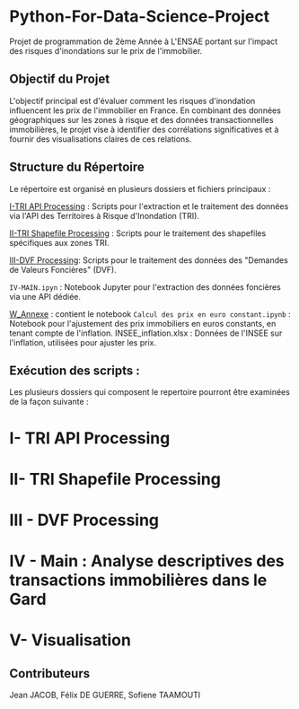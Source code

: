 # Python-For-Data-Science-Project
Projet de programmation de 2ème Année à L'ENSAE portant sur l'impact des risques d'inondations sur le prix de l'immobilier.

## Objectif du Projet
L'objectif principal est d'évaluer comment les risques d'inondation influencent les prix de l'immobilier en France. En combinant des données géographiques sur les zones à risque et des données transactionnelles immobilières, le projet vise à identifier des corrélations significatives et à fournir des visualisations claires de ces relations.

## Structure du Répertoire
Le répertoire est organisé en plusieurs dossiers et fichiers principaux :

[I-TRI API Processing](https://github.com/Jeanjacob20/Python-For-Data-Science-Project/tree/main/TRI%20API%20Processing%20) : Scripts pour l'extraction et le traitement des données via l'API des Territoires à Risque d'Inondation (TRI).

[II-TRI Shapefile Processing](https://github.com/Jeanjacob20/Python-For-Data-Science-Project/tree/main/TRI%20Shapefile%20Processing) : Scripts pour le traitement des shapefiles spécifiques aux zones TRI.

[III-DVF Processing](https://github.com/Jeanjacob20/Python-For-Data-Science-Project/tree/main/DVF%20Processing): Scripts pour le traitement des données des "Demandes de Valeurs Foncières" (DVF).

`IV-MAIN.ipyn` : Notebook Jupyter pour l'extraction des données foncières via une API dédiée.

[W_Annexe](https://github.com/Jeanjacob20/Python-For-Data-Science-Project/tree/main/W_annexe) : contient le notebook `Calcul des prix en euro constant.ipynb` : Notebook pour l'ajustement des prix immobiliers en euros constants, en tenant compte de l'inflation. INSEE_inflation.xlsx : Données de l'INSEE sur l'inflation, utilisées pour ajuster les prix.

## Exécution des scripts : 
Les plusieurs dossiers qui composent le repertoire pourront être examinées de la façon suivante : 

# I- TRI API Processing

# II- TRI Shapefile Processing 

# III - DVF Processing

# IV - Main : Analyse descriptives des transactions immobilières dans le Gard

# V- Visualisation


## Contributeurs
Jean JACOB,
Félix DE GUERRE,
Sofiene TAAMOUTI


